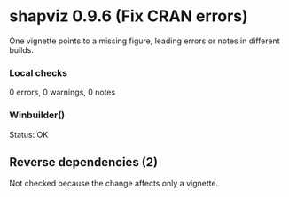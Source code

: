 # shapviz 0.9.6 (Fix CRAN errors)

One vignette points to a missing figure, leading errors or notes in different builds.

### Local checks

0 errors, 0 warnings, 0 notes

### Winbuilder()

Status: OK

## Reverse dependencies (2)

Not checked because the change affects only a vignette.
